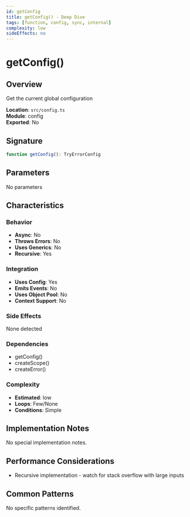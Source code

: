 ```yaml
---
id: getConfig
title: getConfig() - Deep Dive
tags: [function, config, sync, internal]
complexity: low
sideEffects: no
---
```


# getConfig()

## Overview
Get the current global configuration

**Location**: `src/config.ts`  
**Module**: config  
**Exported**: No  

## Signature
```typescript
function getConfig(): TryErrorConfig
```

## Parameters
No parameters

## Characteristics

### Behavior
- **Async**: No
- **Throws Errors**: No
- **Uses Generics**: No
- **Recursive**: Yes

### Integration
- **Uses Config**: Yes
- **Emits Events**: No
- **Uses Object Pool**: No
- **Context Support**: No

### Side Effects
None detected

### Dependencies
- getConfig()
- createScope()
- createError()

### Complexity
- **Estimated**: low
- **Loops**: Few/None
- **Conditions**: Simple



## Implementation Notes
No special implementation notes.

## Performance Considerations
- Recursive implementation - watch for stack overflow with large inputs

## Common Patterns
No specific patterns identified.
